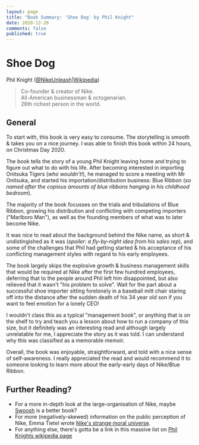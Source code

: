 ```yaml
---
layout: page
title: "Book Summary: 'Shoe Dog' by Phil Knight"
date: 2020-12-26
comments: false
published: true
---
```


# Shoe Dog

Phil Knight ([@NikeUnleash](https://twitter.com/NikeUnleash)|[Wikipedia](https://en.wikipedia.org/wiki/Phil_Knight))
> Co-founder & creator of Nike. <br />
> All-American businessman & octogenarian.<br />
> 26th richest person in the world.

## General

To start with, this book is very easy to consume. 
The storytelling is smooth & takes you on a nice journey.
I was able to finish this book within 24 hours, on Christmas Day 2020.

The book tells the story of a young Phil Knight leaving home and trying to figure out what to do with his life.
After becoming interested in importing Onitsuka Tigers (_who wouldn't!_), he managed to score a meeting with Mr Onitsuka, and started his importation/distribution business: Blue Ribbon (_so named after the copious amounts of blue ribbons hanging in his childhood bedroom_).

The majority of the book focusses on the trials and tribulations of Blue Ribbon, growing his distribution and conflicting with competing importers ("Marlboro Man"), as well as the founding members of what was to later become Nike.

It was nice to read about the background behind the Nike name, as short & undistingished as it was (_spoiler: a fly-by-night idea from his sales rep_), and some of the challenges that Phil had getting started & his acceptance of his conflicting management styles with regard to his early employees.

The book largely skips the explosive growth & business management skills that would be required at Nike after the first few hundred employees, deferring that to the people around Phil left him disappointed, but also relieved that it wasn't "his problem to solve". Wait for the part about a successful shoe importer sitting forelonely in a baseball mitt chair staring off into the distance after the sudden death of his 34 year old son if you want to feel emotion for a lonely CEO!

I wouldn't class this as a typical "management book", or anything that is on the shelf to try and teach you a lesson about how to run a company of this size, but it definitely was an interesting read and although largely unrelatable for me, I appreciate the story as it was told. I can understand why this was classified as a memorable memoir.

Overall, the book was enjoyable, straightforward, and told with a nice sense of self-awareness.
I really appreciated the read and would recommend it to someone looking to learn more about the early-early days of Nike/Blue Ribbon.

## Further Reading?

- For a more in-depth look at the large-organisation of Nike, maybe [Swoosh](https://www.google.com.au/books/edition/Swoosh/9mJCUuYc828C) is a better book?
- For more (negatively-skewed) information on the public perception of Nike, Emma Tietel wrote [Nike's strange moral universe](https://www.macleans.ca/general/nikes-strange-moral-universe/).
- For anything else, there's gotta be a link in this massive list on [Phil Knights wikipedia page](https://en.wikipedia.org/wiki/Phil_Knight#References)
